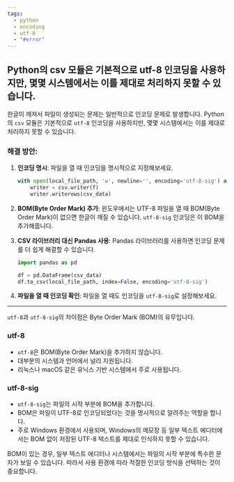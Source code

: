 ```yaml
---
tags:
  - python
  - encoding
  - utf-8
  - "#error"
---
```

## Python의 csv 모듈은 기본적으로 utf-8 인코딩을 사용하지만, 몇몇 시스템에서는 이를 제대로 처리하지 못할 수 있습니다.
한글이 깨져서 파일이 생성되는 문제는 일반적으로 인코딩 문제로 발생합니다. Python의 `csv` 모듈은 기본적으로 `utf-8` 인코딩을 사용하지만, 몇몇 시스템에서는 이를 제대로 처리하지 못할 수 있습니다.

### 해결 방안:

1. **인코딩 명시**: 파일을 열 때 인코딩을 명시적으로 지정해보세요.
    ```python
    with open(local_file_path, 'w', newline='', encoding='utf-8-sig') as f:
        writer = csv.writer(f)
        writer.writerows(csv_data)
    ```

2. **BOM(Byte Order Mark) 추가**: 윈도우에서는 UTF-8 파일을 열 때 BOM(Byte Order Mark)이 없으면 한글이 깨질 수 있습니다. `utf-8-sig` 인코딩은 이 BOM을 추가해줍니다.

3. **CSV 라이브러리 대신 Pandas 사용**: Pandas 라이브러리를 사용하면 인코딩 문제를 더 쉽게 해결할 수 있습니다.
    ```python
    import pandas as pd

    df = pd.DataFrame(csv_data)
    df.to_csv(local_file_path, index=False, encoding='utf-8-sig')
    ```

4. **파일을 열 때 인코딩 확인**: 파일을 열 때도 인코딩을 `utf-8-sig`로 설정해보세요.

---

`utf-8`과 `utf-8-sig`의 차이점은 Byte Order Mark (BOM)의 유무입니다.

### utf-8

- `utf-8`은 BOM(Byte Order Mark)을 추가하지 않습니다.
- 대부분의 시스템과 언어에서 널리 지원됩니다.
- 리눅스나 macOS 같은 유닉스 기반 시스템에서 주로 사용됩니다.

### utf-8-sig

- `utf-8-sig`는 파일의 시작 부분에 BOM을 추가합니다.
- BOM은 파일이 UTF-8로 인코딩되었다는 것을 명시적으로 알려주는 역할을 합니다.
- 주로 Windows 환경에서 사용되며, Windows의 메모장 등 일부 텍스트 에디터에서는 BOM 없이 저장된 UTF-8 텍스트를 제대로 인식하지 못할 수 있습니다.

BOM이 있는 경우, 일부 텍스트 에디터나 시스템에서는 파일의 시작 부분에 특수한 문자가 보일 수 있습니다. 따라서 사용 환경에 따라 적절한 인코딩 방식을 선택하는 것이 중요합니다.